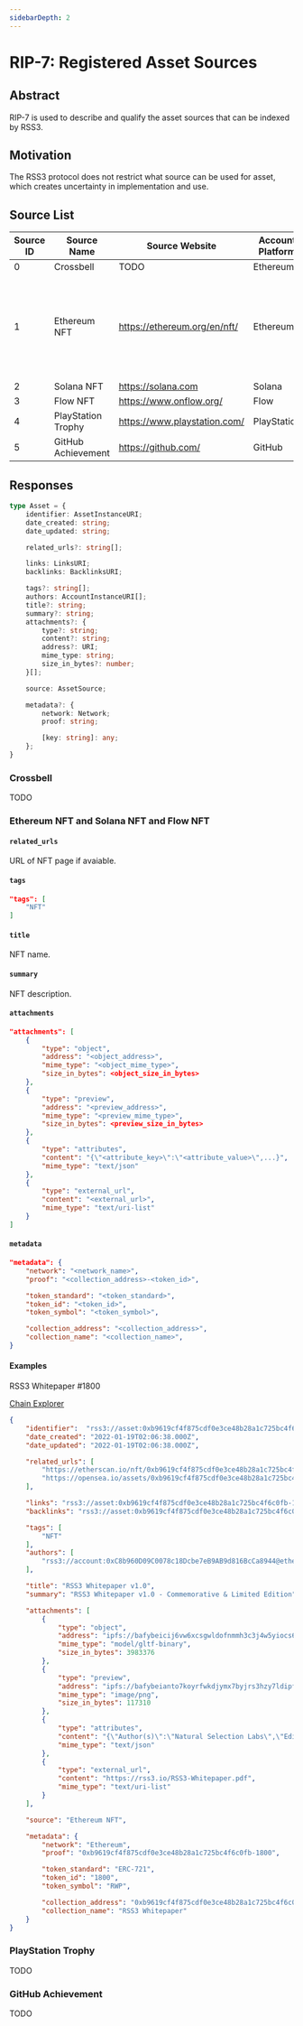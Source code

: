 ```yaml
---
sidebarDepth: 2
---
```


# RIP-7: Registered Asset Sources

## Abstract

RIP-7 is used to describe and qualify the asset sources that can be indexed by RSS3.

## Motivation

The RSS3 protocol does not restrict what source can be used for asset, which creates uncertainty in implementation and use.

## Source List

| Source ID | Source Name | Source Website | Account Platform | Networks |
| -- | -- | -- | -- | -- |
| 0 | Crossbell | TODO | Ethereum | Crossbell |
| 1 | Ethereum NFT | <https://ethereum.org/en/nft/> | Ethereum | Ethereum, Polygon, Binance Smart Chain, Arbitrum, Avalanche, Fantom, Gnosis |
| 2 | Solana NFT | <https://solana.com> | Solana | Solana |
| 3 | Flow NFT | <https://www.onflow.org/> | Flow | Flow |
| 4 | PlayStation Trophy | <https://www.playstation.com/> | PlayStation | PlayStation |
| 5 | GitHub Achievement | <https://github.com/> | GitHub | GitHub |

## Responses

```ts
type Asset = {
    identifier: AssetInstanceURI;
    date_created: string;
    date_updated: string;

    related_urls?: string[];

    links: LinksURI;
    backlinks: BacklinksURI;

    tags?: string[];
    authors: AccountInstanceURI[];
    title?: string;
    summary?: string;
    attachments?: {
        type?: string;
        content?: string;
        address?: URI;
        mime_type: string;
        size_in_bytes?: number;
    }[];

    source: AssetSource;

    metadata?: {
        network: Network;
        proof: string;

        [key: string]: any;
    };
}
```

### Crossbell

TODO

### Ethereum NFT and Solana NFT and Flow NFT

#### `related_urls`

URL of NFT page if avaiable.

#### `tags`

```json
"tags": [
    "NFT"
]
```

#### `title`

NFT name.

#### `summary`

NFT description.

#### `attachments`

```json
"attachments": [
    {
        "type": "object",
        "address": "<object_address>",
        "mime_type": "<object_mime_type>",
        "size_in_bytes": <object_size_in_bytes>
    },
    {
        "type": "preview",
        "address": "<preview_address>",
        "mime_type": "<preview_mime_type>",
        "size_in_bytes": <preview_size_in_bytes>
    },
    {
        "type": "attributes",
        "content": "{\"<attribute_key>\":\"<attribute_value>\",...}",
        "mime_type": "text/json"
    },
    {
        "type": "external_url",
        "content": "<external_url>",
        "mime_type": "text/uri-list"
    }
]
```

#### `metadata`

```json
"metadata": {
    "network": "<network_name>",
    "proof": "<collection_address>-<token_id>",

    "token_standard": "<token_standard>",
    "token_id": "<token_id>",
    "token_symbol": "<token_symbol>",

    "collection_address": "<collection_address>",
    "collection_name": "<collection_name>",
}
```

#### Examples

RSS3 Whitepaper #1800

[Chain Explorer](https://etherscan.io/nft/0xb9619cf4f875cdf0e3ce48b28a1c725bc4f6c0fb/1800)

```json
{
    "identifier":  "rss3://asset:0xb9619cf4f875cdf0e3ce48b28a1c725bc4f6c0fb-1800@ethereum",
    "date_created": "2022-01-19T02:06:38.000Z",
    "date_updated": "2022-01-19T02:06:38.000Z",

    "related_urls": [
        "https://etherscan.io/nft/0xb9619cf4f875cdf0e3ce48b28a1c725bc4f6c0fb/1800",
        "https://opensea.io/assets/0xb9619cf4f875cdf0e3ce48b28a1c725bc4f6c0fb/1800"
    ],

    "links": "rss3://asset:0xb9619cf4f875cdf0e3ce48b28a1c725bc4f6c0fb-1800@ethereum/links",
    "backlinks": "rss3://asset:0xb9619cf4f875cdf0e3ce48b28a1c725bc4f6c0fb-1800@ethereum/backlinks",

    "tags": [
        "NFT"
    ],
    "authors": [
        "rss3://account:0xC8b960D09C0078c18Dcbe7eB9AB9d816BcCa8944@ethereum"
    ],

    "title": "RSS3 Whitepaper v1.0",
    "summary": "RSS3 Whitepaper v1.0 - Commemorative & Limited Edition",

    "attachments": [
        {
            "type": "object",
            "address": "ipfs://bafybeicij6vw6xcsgwldofnmmh3c3j4w5yiocs6l72yubpbcldxcglkvqe/rss3-whitepaper-no-1800.glb",
            "mime_type": "model/gltf-binary",
            "size_in_bytes": 3983376
        },
        {
            "type": "preview",
            "address": "ipfs://bafybeianto7koyrfwkdjymx7byjrs3hzy7ldipfxc343vra2t7pbd557sy/rss3-whitepaper-no-1800.png",
            "mime_type": "image/png",
            "size_in_bytes": 117310
        },
        {
            "type": "attributes",
            "content": "{\"Author(s)\":\"Natural Selection Labs\",\"Edition\":\"First Edition\",\"Edition Language\":\"English\",\"File Format\":\"PDF\",\"No.\":1800,\"date\":1610323200}",
            "mime_type": "text/json"
        },
        {
            "type": "external_url",
            "content": "https://rss3.io/RSS3-Whitepaper.pdf",
            "mime_type": "text/uri-list"
        }
    ],

    "source": "Ethereum NFT",

    "metadata": {
        "network": "Ethereum",
        "proof": "0xb9619cf4f875cdf0e3ce48b28a1c725bc4f6c0fb-1800",

        "token_standard": "ERC-721",
        "token_id": "1800",
        "token_symbol": "RWP",

        "collection_address": "0xb9619cf4f875cdf0e3ce48b28a1c725bc4f6c0fb",
        "collection_name": "RSS3 Whitepaper"
    }
}
```

### PlayStation Trophy

TODO

### GitHub Achievement

TODO
